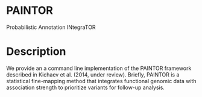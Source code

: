 PAINTOR
=======
Probabilistic Annotation INtegraTOR 

Description
====

We provide an a command line implementation of the PAINTOR framework described in Kichaev et al. (2014, under review). Briefly, PAINTOR is a statistical fine-mapping method that integrates functional genomic data with association strength to prioritize variants for follow-up analysis.  
